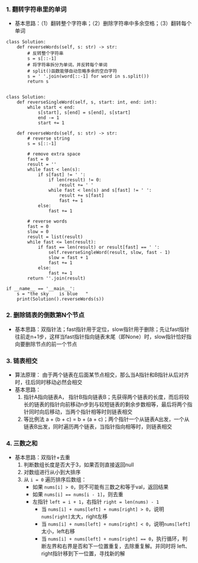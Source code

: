 ### 1. 翻转字符串里的单词
- 基本思路：（1）翻转整个字符串；（2）删除字符串中多余空格；（3）翻转每个单词
```
class Solution:
    def reverseWords(self, s: str) -> str:
        # 反转整个字符串
        s = s[::-1]
        # 将字符串拆分为单词，并反转每个单词
        # split()函数能够自动忽略多余的空白字符
        s = ' '.join(word[::-1] for word in s.split())
        return s
```

```
```
```
class Solution:
    def reverseSingleWord(self, s, start: int, end: int):
        while start < end:
            s[start], s[end] = s[end], s[start]
            end -= 1
            start += 1

    def reverseWords(self, s: str) -> str:
        # reverse string
        s = s[::-1]
  
        # remove extra space
        fast = 0
        result = ''
        while fast < len(s):
            if s[fast] != ' ':
                if len(result) != 0:
                    result += ' '
                while fast < len(s) and s[fast] != ' ':
                    result += s[fast]
                    fast += 1
            else:
                fast += 1

        # reverse words
        fast = 0
        slow = 0
        result = list(result)
        while fast <= len(result):
            if fast == len(result) or result[fast] == ' ':
                self.reverseSingleWord(result, slow, fast - 1)
                slow = fast + 1
                fast += 1
            else:
                fast += 1
        return ''.join(result)

if __name__ == '__main__':
    s = "the sky    is blue   "
    print(Solution().reverseWords(s))
```

### 2. 删除链表的倒数第N个节点
- 基本思路：双指针法；fast指针用于定位，slow指针用于删除；先让fast指针往前走n+1步，这样当fast指针指向链表末尾（即None）时，slow指针恰好指向要删除节点的前一个节点

### 3. 链表相交
- 算法原理： 由于两个链表在后面某节点相交，那么当A指针和B指针从后对齐时，往后同时移动必然会相交
- 基本思路：
	1. 指针A指向链表A， 指针B指向链表B；先获得两个链表的长度，而后将较长的链表的指针向前移动n步到与较短链表的剩余步数相等，最后将两个指针同时向后移动，当两个指针相等时则链表相交
	2. 等比例法 a + (b + c) = b + (a + c)；两个指针一个从链表A出发，一个从链表B出发，同时遍历两个链表，当指针指向相等时，则链表相交

### 4. 三数之和
- 基本思路：双指针+去重
	1. 判断数组长度是否大于3，如果否则直接返回null
	2. 对数组进行从小到大排序
	3. 从 `i = 0` 遍历排序后数组：
		- 如果 `nums[i] > 0`，则不可能有三数之和等于val，返回结果
		- 如果 `nums[i] == nums[i - 1]`，则去重
		- 左指针 `left = i + 1`，右指针 `right = len(nums) - 1`
			- 当 `nums[i] + nums[left] + nums[right] > 0`，说明`nums[right]`太大，right左移
			- 当 `nums[i] + nums[left] + nums[right] < 0`，说明`nums[left]`太小，left右移
			- 当 `nums[i] + nums[left] + nums[right] == 0`，执行循环，判断左界和右界是否和下一位置重复，去除重复解。并同时将 left、right指针移到下一位置，寻找新的解